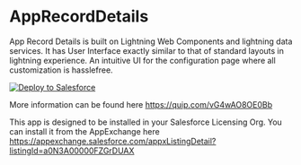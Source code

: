 # AppRecordDetails
App Record Details is built on Lightning Web Components and lightning data services. It has User Interface exactly similar to that of standard layouts in lightning experience. An intuitive UI for the configuration page where all customization is hasslefree.

<a target="_blank" href="https://githubsfdeploy.herokuapp.com?owner=dsatiate&repo=AppRecordDetails">
  <img alt="Deploy to Salesforce"
       src="https://github.com/dsatiate/AppRecordDetails/blob/master/images/deploy.png?raw=true">
</a>

More information can be found here https://quip.com/vG4wAO8OE0Bb

This app is designed to be installed in your Salesforce Licensing Org. You can install it from the AppExchange here https://appexchange.salesforce.com/appxListingDetail?listingId=a0N3A00000FZGrDUAX
